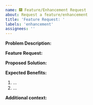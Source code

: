 ```yaml
---
name: 🎆 Feature/Enhancement Request
about: Request a feature/enhancement
title: 'Feature Request: '
labels: 'enhancement'
assignees: ''
---
```


<!--
    For more information about writing a good feature request,
    checkout the contributing guidelines (https://github.com/AntonVanAssche/md-headers.nvim/blob/master/CONTRIBUTING.md)
-->

**Problem Description:**

**Feature Request:**

**Proposed Solution:**

**Expected Benefits:**

1. ...
2. ...

**Additional context:**
